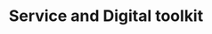 ---
description: Comprehensive guides and resources for development practices.
link: '/service-digital-toolkit/'
title: 'Service and Digital toolkit'
weight: 0
---